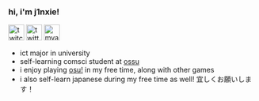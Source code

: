 ### hi, i'm j1nxie!

<a href="https://twitch.tv/ryliexd">
<img src="https://simpleicons.org/icons/twitch.svg" alt="twitch" width=32 height=32/></a>

<a href="https://twitter.com/_lumi9">
<img src="https://simpleicons.org/icons/twitter.svg" alt="twitter" width=32 height=32/></a>

<a href="https://myanimelist.net/profile/RylieXD">
<img src="https://simpleicons.org/icons/myanimelist.svg" alt="myanimelist" width=32 height=32/></a>

- ict major in university
- self-learning comsci student at [ossu](https://github.com/ossu/computer-science)
- i enjoy playing [osu!](https://osu.ppy.sh) in my free time, along with other games
- i also self-learn japanese during my free time as well! 宜しくお願いします！

<!---
j1nxie/j1nxie is a ✨ special ✨ repository because its `README.md` (this file) appears on your GitHub profile.
You can click the Preview link to take a look at your changes.
--->

